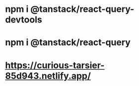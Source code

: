 # npm i @tanstack/react-query-devtools

# npm i @tanstack/react-query

# https://curious-tarsier-85d943.netlify.app/
